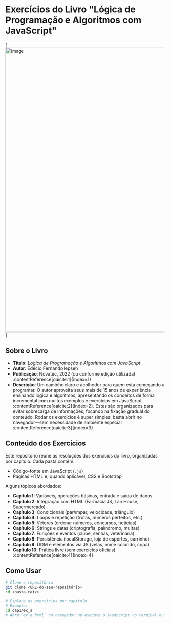 # Exercícios do Livro "Lógica de Programação e Algoritmos com JavaScript"

[<img width="1440" height="900" alt="image" src="https://github.com/user-attachments/assets/b56a6674-65c5-45f6-b9d6-8d51401ac937" />
] <!-- Substitua "link-da-imagem" pelo caminho ou URL real da capa -->

## Sobre o Livro
* **Título**: _Lógica de Programação e Algoritmos com JavaScript_  
* **Autor**: Edécio Fernando Iepsen  
* **Publicação**: Novatec, 2022 (ou conforme edição utilizada) :contentReference[oaicite:1]{index=1}  
* **Descrição**: Um caminho claro e acolhedor para quem está começando a programar. O autor aproveita seus mais de 15 anos de experiência ensinando lógica e algoritmos, apresentando os conceitos de forma incremental com muitos exemplos e exercícios em JavaScript :contentReference[oaicite:2]{index=2}. Estes são organizados para evitar sobrecarga de informações, focando na fixação gradual do conteúdo. Rodar os exercícios é super simples: basta abrir no navegador—sem necessidade de ambiente especial :contentReference[oaicite:3]{index=3}.

## Conteúdo dos Exercícios
Este repositório reúne as resoluções dos exercícios do livro, organizadas por capítulo. Cada pasta contém:
- Código-fonte em JavaScript (`.js`)
- Páginas HTML e, quando aplicável, CSS e Bootstrap

Alguns tópicos abordados:
- **Capítulo 1**: Variáveis, operações básicas, entrada e saída de dados
- **Capítulo 2**: Integração com HTML (Farmácia JS, Lan House, Supermercado)
- **Capítulo 3**: Condicionais (par/ímpar, velocidade, triângulo)
- **Capítulo 4**: Loops e repetição (frutas, números perfeitos, etc.)
- **Capítulo 5**: Vetores (ordenar números, concursos, notícias)
- **Capítulo 6**: Strings e datas (criptografia, palíndromo, multas)
- **Capítulo 7**: Funções e eventos (clube, senhas, veterinária)
- **Capítulo 8**: Persistência (localStorage, loja de esportes, carrinho)
- **Capítulo 9**: DOM e elementos via JS (velas, nome colorido, copa)
- **Capítulo 10**: Prática livre (sem exercícios oficiais) :contentReference[oaicite:4]{index=4}

## Como Usar
```bash
# Clone o repositório
git clone <URL-do-seu-repositório>
cd <pasta-raiz>

# Explore os exercícios por capítulo
# Exemplo:
cd cap1/ex_a
# Abra `ex_a.html` no navegador ou execute o JavaScript no terminal ou browser.
